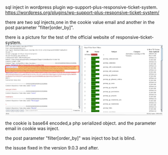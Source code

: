 sql inject in wordpress plugin wp-support-plus-responsive-ticket-system.
https://wordpress.org/plugins/wp-support-plus-responsive-ticket-system/



there are two sql injects,one in the cookie value email and another in the post parameter "filter[order_by]".

there is a picture for the test of the official website of responsive-ticket-system.
![Aaron Swartz](wp.png)

the cookie is base64 encoded,a php serialized object.
and the parameter email in cookie was inject.

the post parameter "filter[order_by]" was inject too but is blind.

the issuse fixed in the version 9.0.3 and after.
